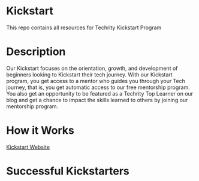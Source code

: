 # Kickstart
This repo contains all resources for Techrity Kickstart Program

# Description
Our Kickstart focuses on the orientation, growth, and development of beginners looking to Kickstart their tech journey. With our Kickstart program, you get access to a mentor who guides you through your Tech journey, that is, you get automatic access to our free mentorship program. You also get an opportunity to be featured as a Techrity Top Learner on our blog and get a chance to impact the skills learned to others by joining our mentorship program.

# How it Works
[Kickstart Website](https://techrity.org/kickstart)

# Successful Kickstarters
